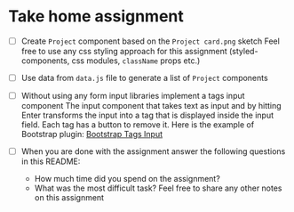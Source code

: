 # Take home assignment

- [ ] Create `Project` component based on the `Project card.png` sketch
  Feel free to use any css styling approach for this assignment (styled-components, css modules, `className` props etc.)

- [ ] Use data from `data.js` file to generate a list of `Project` components

- [ ] Without using any form input libraries implement a tags input component
  The input component that takes text as input and by hitting Enter transforms the input into a tag that is displayed inside the input field. Each tag has a button to remove it.
  Here is the example of Bootstrap plugin: [Bootstrap Tags Input](https://bootstrap-tagsinput.github.io/bootstrap-tagsinput/examples/)

- [ ] When you are done with the assignment answer the following questions in this README:
  - How much time did you spend on the assignment?
  - What was the most difficult task?
  Feel free to share any other notes on this assignment
